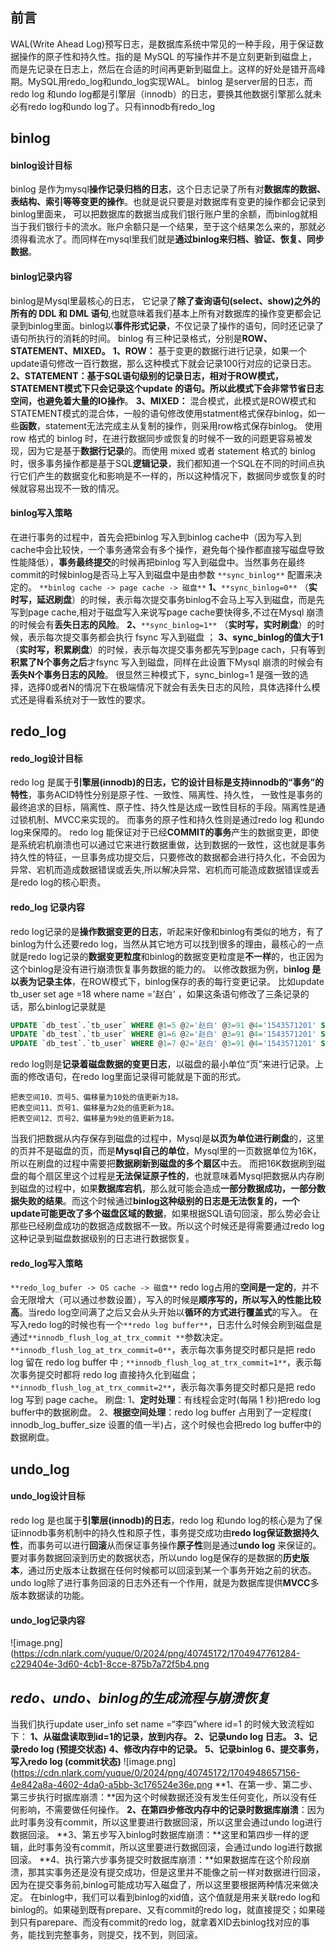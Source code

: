 ## 前言
WAL(Write Ahead Log)预写日志，是数据库系统中常见的一种手段，用于保证数据操作的原子性和持久性。指的是 MySQL 的写操作并不是立刻更新到磁盘上，而是先记录在日志上，然后在合适的时间再更新到磁盘上。这样的好处是错开高峰期。MySQL用redo_log和undo_log实现WAL。
binlog 是server层的日志，而redo log 和undo log都是引擎层（innodb）的日志，要换其他数据引擎那么就未必有redo log和undo log了。只有innodb有redo_log
## binlog
#### binlog设计目标
binlog 是作为mysql**操作记录归档的日志**，这个日志记录了所有对**数据库的数据、表结构、索引等等变更的操作**。也就是说只要是对数据库有变更的操作都会记录到binlog里面来， 可以把数据库的数据当成我们银行账户里的余额，而binlog就相当于我们银行卡的流水。账户余额只是一个结果，至于这个结果怎么来的，那就必须得看流水了。而同样在mysql里我们就是**通过binlog来归档、验证、恢复、同步数据**。
#### binlog记录内容
binlog是Mysql里最核心的日志， 它记录了**除了查询语句(**select、show)之外的**所有的 DDL 和 DML 语句**,也就意味着我们基本上所有对数据库的操作变更都会记录到binlog里面。binlog以**事件形式记录**，不仅记录了操作的语句，同时还记录了语句所执行的消耗的时间。 binlog 有三种记录格式，分别是**ROW、STATEMENT、MIXED。**
**1、ROW：** 基于变更的数据行进行记录，如果一个update语句修改一百行数据，那么这种模式下就会记录100行对应的记录日志。
**2、STATEMENT：**基于SQL语句级别的记录日志，相对于ROW模式，STATEMENT模式下只会记录这个update 的语句。所以此模式下会非常节省日志空间，也**避免着大量的IO操作**。
**3、MIXED：** 混合模式，此模式是ROW模式和STATEMENT模式的混合体，一般的语句修改使用statment格式保存binlog，如一些**函数**，statement无法完成主从复制的操作，则采用row格式保存binlog。
使用 row 格式的 binlog 时，在进行数据同步或恢复的时候不一致的问题更容易被发现，因为它是基于**数据行记录**的。而使用 mixed 或者 statement 格式的 binlog 时，很多事务操作都是基于SQL**逻辑记录**，我们都知道一个SQL在不同的时间点执行它们产生的数据变化和影响是不一样的，所以这种情况下，数据同步或恢复的时候就容易出现不一致的情况。
#### binlog写入策略
在进行事务的过程中，首先会把binlog 写入到binlog cache中（因为写入到cache中会比较快，一个事务通常会有多个操作，避免每个操作都直接写磁盘导致性能降低），**事务最终提交**的时候再把binlog 写入到磁盘中。当然事务在最终commit的时候binlog是否马上写入到磁盘中是由参数 `**sync_binlog**` 配置来决定的。
`**binlog cache -> page cache -> 磁盘**`
**1、**`**sync_binlog=0**` （**实时写，延迟刷盘**）的时候，表示每次提交事务binlog不会马上写入到磁盘，而是先写到page cache,相对于磁盘写入来说写page cache要快得多,不过在Mysql 崩溃的时候会有**丢失日志的风险**。
**2、**`**sync_binlog=1**` （**实时写，实时刷盘**）的时候，表示每次提交事务都会执行 fsync 写入到磁盘 ；
**3、sync_binlog的值大于1** （**实时写，积累刷盘**）的时候，表示每次提交事务都先写到page cach，只有等到**积累了N个事务之后**才fsync 写入到磁盘，同样在此设置下Mysql 崩溃的时候会有**丢失N个事务日志的风险**。
很显然三种模式下，sync_binlog=1 是强一致的选择，选择0或者N的情况下在极端情况下就会有丢失日志的风险，具体选择什么模式还是得看系统对于一致性的要求。

## redo_log
#### redo_log设计目标
redo log 是属于**引擎层(innodb)**的日志，它的设计目标是**支持innodb的“事务”的特性**，事务ACID特性分别是原子性、一致性、隔离性、持久性， 一致性是事务的最终追求的目标，隔离性、原子性、持久性是达成一致性目标的手段。隔离性是通过锁机制、MVCC来实现的。 而事务的原子性和持久性则是通过redo log 和undo log来保障的。
redo log 能保证对于已经**COMMIT的事务**产生的数据变更，即使是系统宕机崩溃也可以通过它来进行数据重做，达到数据的一致性，这也就是事务持久性的特征，一旦事务成功提交后，只要修改的数据都会进行持久化，不会因为异常、宕机而造成数据错误或丢失,所以解决异常、宕机而可能造成数据错误或丢是redo log的核心职责。
#### redo_log 记录内容
redo log记录的是**操作数据变更的日志**，听起来好像和binlog有类似的地方，有了binlog为什么还要redo log，当然从其它地方可以找到很多的理由，最核心的一点就是redo log记录的**数据变更粒度**和binlog的数据变更粒度是**不一样**的，也正因为这个binlog是没有进行崩溃恢复事务数据的能力的。
以修改数据为例，b**inlog 是以表为记录主体**，在ROW模式下，binlog保存的表的每行变更记录。
比如update tb_user set age =18 where name ='赵白' ，如果这条语句修改了三条记录的话，那么binlog记录就是
```sql
UPDATE `db_test`.`tb_user` WHERE @1=5 @2='赵白' @3=91 @4='1543571201' SET  @1=5 @2='赵白' @3=18 @4='1543571201'
UPDATE `db_test`.`tb_user` WHERE @1=6 @2='赵白' @3=91 @4='1543571201' SET  @1=5 @2='赵白' @3=18 @4='1543571201'
UPDATE `db_test`.`tb_user` WHERE @1=7 @2='赵白' @3=91 @4='1543571201' SET  @1=5 @2='赵白' @3=18 @4='1543571201'
```
redo log则是**记录着磁盘数据的变更日志**，以磁盘的最小单位“页”来进行记录。上面的修改语句，在redo log里面记录得可能就是下面的形式。
```
把表空间10、页号5、偏移量为10处的值更新为18。
把表空间11、页号1、偏移量为2处的值更新为18。
把表空间12、页号2、偏移量为9处的值更新为18。
```
当我们把数据从内存保存到磁盘的过程中，Mysql是**以页为单位进行刷盘**的，这里的页并不是磁盘的页，而是**Mysql自己的单位**，Mysql里的一页数据单位为16K，所以在刷盘的过程中需要把**数据刷新到磁盘的多个扇区**中去。 而把16K数据刷到磁盘的每个扇区里这个过程是**无法保证原子性的**，也就意味着Mysql把数据从内存刷到磁盘的过程中，如果**数据库宕机**，那么就可能会造成**一部分数据成功，一部分数据失败的结果**。而这个时候通过**binlog这种级别的日志是无法恢复的，一个update可能更改了多个磁盘区域的数据**，如果根据SQL语句回滚，那么势必会让那些已经刷盘成功的数据造成数据不一致。所以这个时候还是得需要通过redo log这种记录到磁盘数据级别的日志进行数据恢复。
#### redo_log写入策略
`**redo_log_bufer -> OS cache -> 磁盘**`
redo log占用的**空间是一定的**，并不会无限增大（可以通过参数设置），写入的时候是**顺序写的，所以写入的性能比较高**。当redo log空间满了之后又会从头开始以**循环的方式进行覆盖式**的写入。
在写入redo log的时候也有一个`**redo log buffer**`，日志什么时候会刷到磁盘是通过`**innodb_flush_log_at_trx_commit **`参数决定。
`**innodb_flush_log_at_trx_commit=0**`，表示每次事务提交时都只是把 redo log 留在 redo log buffer 中 ;
`**innodb_flush_log_at_trx_commit=1**`，表示每次事务提交时都将 redo log 直接持久化到磁盘；
`**innodb_flush_log_at_trx_commit=2**`，表示每次事务提交时都只是把 redo log 写到 page cache。
刷盘:
1、**定时处理**：有线程会定时(每隔 1 秒)把redo log buffer中的数据刷盘。
2、**根据空间处理**：redo log buffer 占用到了一定程度( innodb_log_buffer_size 设置的值一半)占，这个时候也会把redo log buffer中的数据刷盘。
## undo_log
#### undo_log设计目标
redo log 是也属于**引擎层(innodb)的日志**，redo log 和undo log的核心是为了保证innodb事务机制中的持久性和原子性，事务提交成功由**redo log保证数据持久性**，而事务可以进行**回滚**从而保证事务操作**原子性**则是通过**undo log** 来保证的。
要对事务数据回滚到历史的数据状态，所以undo log是保存的是数据的**历史版本**，通过历史版本让数据在任何时候都可以回滚到某一个事务开始之前的状态。undo log除了进行事务回滚的日志外还有一个作用，就是为数据库提供**MVCC**多版本数据读的功能。

#### undo_log记录内容
![image.png](https://cdn.nlark.com/yuque/0/2024/png/40745172/1704947761284-c229404e-3d60-4cb1-8cce-875b7a72f5b4.png

## **_redo、undo、binlog的生成流程与崩溃恢复_**
当我们执行update user_info set name =“李四”where id=1 的时候大致流程如下：
**1、从磁盘读取到id=1的记录，放到内存。**
**2、记录undo log 日志。**
**3、记录redo log (预提交状态)**
**4、修改内存中的记录。**
**5、记录binlog**
**6、提交事务，写入redo log (commit状态)**
![image.png](https://cdn.nlark.com/yuque/0/2024/png/40745172/1704948657156-4e842a8a-4602-4da0-a5bb-3c176524e36e.png
**1、在第一步、第二步、第三步执行时据库崩溃：**因为这个时候数据还没有发生任何变化，所以没有任何影响，不需要做任何操作。
**2、在第四步修改内存中的记录时数据库崩溃**：因为此时事务没有commit，所以这里要进行数据回滚，所以这里会通过undo log进行数据回滚。
**3、第五步写入binlog时数据库崩溃：**这里和第四步一样的逻辑，此时事务没有commit，所以这里要进行数据回滚，会通过undo log进行数据回滚。
**4、执行第六步事务提交时数据库崩溃：**如果数据库在这个阶段崩溃，那其实事务还是没有提交成功，但是这里并不能像之前一样对数据进行回滚，因为在提交事务前,binlog可能成功写入磁盘了，所以这里要根据两种情况来做决定。
在binlog中，我们可以看到binlog的xid值，这个值就是用来关联redo log和binlog的。如果碰到既有prepare、又有commit的redo log，就直接提交；如果碰到只有parepare、而没有commit的redo log，就拿着XID去binlog找对应的事务，能找到完整事务，则提交，找不到，则回滚。
